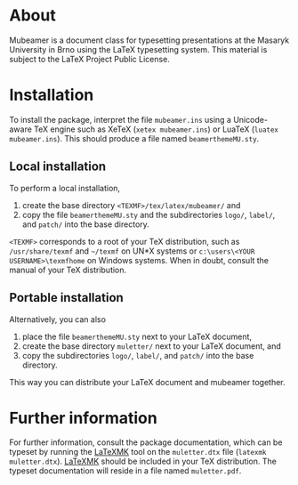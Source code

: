 # About #

Mubeamer is a document class for typesetting presentations at the Masaryk
University in Brno using the LaTeX typesetting system. This material is subject
to the LaTeX Project Public License.

# Installation #

To install the package, interpret the file `mubeamer.ins` using a Unicode-aware
TeX engine such as XeTeX (`xetex mubeamer.ins`) or LuaTeX (`luatex
mubeamer.ins`). This should produce a file named `beamerthemeMU.sty`.

## Local installation ##

To perform a local installation,

  1. create the base directory `<TEXMF>/tex/latex/mubeamer/` and
  2. copy the file `beamerthemeMU.sty` and the subdirectories `logo/`,
     `label/`, and `patch/` into the base directory.

`<TEXMF>` corresponds to a root of your TeX distribution, such as
`/usr/share/texmf` and `~/texmf` on UN\*X systems or
`c:\users\<YOUR USERNAME>\texmfhome` on Windows systems. When in doubt,
consult the manual of your TeX distribution.

## Portable installation ##

Alternatively, you can also

  1. place the file `beamerthemeMU.sty` next to your LaTeX document,
  2. create the base directory `muletter/` next to your LaTeX document,
     and
  3. copy the subdirectories `logo/`, `label/`, and `patch/` into the base
     directory.

This way you can distribute your LaTeX document and mubeamer together.

# Further information #

For further information, consult the package documentation, which can be
typeset by running the [LaTeXMK][LaTeXMK] tool on the `muletter.dtx` file
(`latexmk muletter.dtx`). [LaTeXMK][LaTeXMK] should be included in your
TeX distribution. The typeset documentation will reside in a file named
`muletter.pdf`.

 [LaTeXMK]: https://www.ctan.org/pkg/latexmk/
